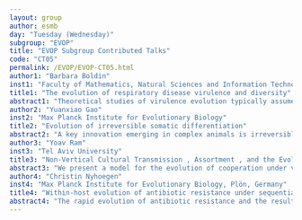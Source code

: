 ```yaml
---
layout: group
author: esmb
day: "Tuesday (Wednesday)"
subgroup: "EVOP"
title: "EVOP Subgroup Contributed Talks"
code: "CT05"
permalink: /EVOP/EVOP-CT05.html
author1: "Barbara Boldin"
inst1: "Faculty of Mathematics, Natural Sciences and Information Technologies, University of Primorska, Slovenia"
title1: "The evolution of respiratory disease virulence and diversity"
abstract1: "Theoretical studies of virulence evolution typically assume a positive trade-off between infectivity and harmfulness. This is a valid assumption for diseases where both quantities are determined solely by within-host infection load. However, epidemiological parameters in highly structured host organisms, such as mammals, are largely determined by how the disease agents distribute themselves over body compartments. In respiratory diseases there is even a negative trade-off, with diseases of the lower respiratory tract being both less infective and more harmful. In this talk, we discuss the evolutionary consequences of the interplay between virulence that decreases with an increase in transmission and cross-immunities between pathogen strains. The most salient outcomes of our study are that (i) the upper respiratory tract will support a higher disease diversity, (ii) that emerging respiratory diseases will tend to be more harmful and less infective and (iii) that disease diversity increases with host population density."
author2: "Yuanxiao Gao"
inst2: "Max Planck Institute for Evolutionary Biology"
title2: "Evolution of irreversible somatic differentiation"
abstract2: "A key innovation emerging in complex animals is irreversible somatic differentiation: daughters of a vegetative cell perform a vegetative function as well, thus, forming a somatic lineage that can no longer be directly involved in reproduction. Primitive species use a different strategy: vegetative and reproductive tasks are separated in time rather than in space. Starting from such a strategy, how is it possible to evolve life forms which use some of their cells exclusively for vegetative functions? Here, we developed an evolutionary model of development of a simple multicellular organism and found that three components are necessary for the evolution of irreversible somatic differentiation: (i) costly cell differentiation, (ii) vegetative cells that significantly improve the organism's performance even if present in small numbers, and (iii) large enough organism size. Our findings demonstrate how an egalitarian development typical for loose cell colonies can evolve into germ-soma differentiation dominating metazoans."
author3: "Yoav Ram"
inst3: "Tel Aviv University"
title3: "Non-Vertical Cultural Transmission , Assortment , and the Evolution of Cooperation"
abstract3: "We present a model for the evolution of cooperation under vertical, horizontal, and oblique cultural transmission. We find that the evolution of cooperation is facilitated by its horizontal transmission and by an association between social interactions and horizontal transmission. The effect of oblique transmission depends on the horizontal transmission bias. Stable polymorphism of cooperation and defection can occur, and when it does, reduced association between social interactions and horizontal transmission evolves, which leads to a decreased frequency of cooperation and lower population mean fitness. We compare our results to outcomes of stochastic simulations of structured populations. Parallels are drawn with Hamilton's rule incorporating assortment and relatedness."
author4: "Christin Nyhoegen"
inst4: "Max Planck Institute for Evolutionary Biology, Plön, Germany"
title4: "Within-host evolution of antibiotic resistance under sequential therapy"
abstract4: "The rapid evolution of antibiotic resistance and the resulting loss in treatment options call for the development of sustainable treatment strategies. Supported by laboratory experiments, alternating antibiotics during treatment has been proposed as a promising approach. Evolutionary trade-offs, especially collateral sensitivity, could potentially further improve the outcome.A limitation of in-vitro evolution experiments is that they do not account for the complex environment of the patient's body. Drugs persist in the body for some time at continuously decreasing concentrations, leading to a temporal overlap of the drugs in a cycling schedule. It is a priori not clear how drug-drug-interactions during these periods of drug overlap influence the outcome of sequential therapy. To close this gap, we set up a pharmacokinetic-pharmacodynamic model that incorporates drug-drug-interactions. We aim to reveal the treatment settings that optimize the outcome of sequential therapy, given the risk of resistance evolution. Our results suggest that drug-drug-interactions strongly influence the optimal protocol. For synergistic drugs pairs, rapid switching of drugs minimizes the time to eradication of the pathogen population. For antagonistic drugs, the decision is not as straightforward, and switching the drugs less often is sometimes preferable. Collateral sensitivity only improves the efficiency if cycling is slow."
---
```

